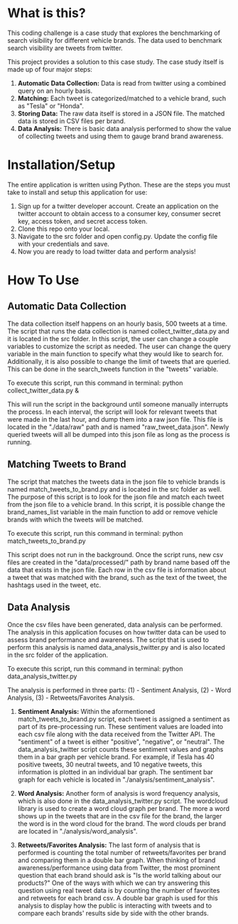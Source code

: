 # What is this?

This coding challenge is a case study that explores the benchmarking of search visibility for different vehicle brands.
The data used to benchmark search visibility are tweets from twitter.

This project provides a solution to this case study. The case study itself is made up of four major steps: 

1. **Automatic Data Collection:** Data is read from twitter using a combined query on an hourly basis.
2. **Matching:** Each tweet is categorized/matched to a vehicle brand, such as "Tesla" or "Honda".
3. **Storing Data:** The raw data itself is stored in a JSON file. The matched data is stored in CSV files per brand. 
4. **Data Analysis:** There is basic data analysis performed to show the value of collecting tweets and using them to gauge brand 
   brand awareness. 


# Installation/Setup

The entire application is written using Python. These are the steps you must take to install and setup this application for use: 

1. Sign up for a twitter developer account. Create an application on the twitter account to obtain access to a consumer key, consumer secret key, access token, and secret access token.
2. Clone this repo onto your local.
3. Navigate to the src folder and open config.py. Update the config file with your credentials and save.
4. Now you are ready to load twitter data and perform analysis!


# How To Use

## Automatic Data Collection

The data collection itself happens on an hourly basis, 500 tweets at a time. The script that runs the data collection is named collect_twitter_data.py and it is located in the src folder.
In this script, the user can change a couple variables to customize the script as needed. The user can change the query variable in the main function to specify what they would like
to search for. Additionally, it is also possible to change the limit of tweets that are queried. This can be done in the search_tweets function in the "tweets" variable. 

To execute this script, run this command in terminal: 
    python collect_twitter_data.py &
    
This will run the script in the background until someone manually interrupts the process. In each interval, the script will look for relevant tweets that were made in the last hour, and dump 
them into a raw json file. This file is located in the "./data/raw" path and is named "raw_tweet_data.json". Newly queried tweets will all be dumped into this json file as long as the process
is running.

## Matching Tweets to Brand

The script that matches the tweets data in the json file to vehicle brands is named match_tweets_to_brand.py and is located in the src folder as well. 
The purpose of this script is to look for the json file and match each tweet from the json file to a vehicle brand. In this script, it is 
possible change the brand_names_list variable in the main function to add or remove vehicle brands with which the tweets will be matched.

To execute this script, run this command in terminal:
    python match_tweets_to_brand.py

This script does not run in the background. Once the script runs, new csv files are created in the "data/processed/" path by brand name based off the data that exists in the json file.
Each row in the csv file is information about a tweet that was matched with the brand, such as the text of the tweet, the hashtags used in the tweet, etc.


## Data Analysis

Once the csv files have been generated, data analysis can be performed. The analysis in this application focuses on how twitter data can be used to assess brand performance and awareness.
The script that is used to perform this analysis is named data_analysis_twitter.py and is also located in the src folder of the application.

To execute this script, run this command in terminal:
    python data_analysis_twitter.py

The analysis is performed in three parts: (1) - Sentiment Analysis, (2) - Word Analysis, (3) - Retweets/Favorites Analysis.

1. **Sentiment Analysis:** Within the aformentioned match_tweets_to_brand.py script, each tweet is assigned a sentiment as part of its pre-processing run.
These sentiment values are loaded into each csv file along with the data received from the Twitter API. The "sentiment" of a tweet is either "positive", "negative",
or "neutral". The data_analysis_twitter script counts these sentiment values and graphs them in a bar graph per vehicle brand. For example,
if Tesla has 40 positive tweets, 30 neutral tweets, and 10 negative tweets, this information is plotted in an individual bar graph. The sentiment bar graph for each vehicle is located
in "./analysis/sentiment_analysis".
    
2. **Word Analysis:** Another form of analysis is word frequency analysis, which is also done in the data_analysis_twitter.py script. The wordcloud
library is used to create a word cloud graph per brand. The more a word shows up in the tweets that are in the csv file for the brand, the larger the word is in the word cloud for the brand.
The word clouds per brand are located in "./analysis/word_analysis". 

3. **Retweets/Favorites Analysis:** The last form of analysis that is performed is counting the total number of retweets/favorites per brand and comparing them in a double bar graph. 
When thinking of brand awareness/performance using data from Twitter, the most prominent question that each brand should ask is "Is the world talking about our products?"
One of the ways with which we can try answering this question using real tweet data is by counting the number of favorites and retweets for each brand csv. A double bar graph is used for 
this analysis to display how the public is interacting with tweets and to compare each brands' results side by side with the other brands.

